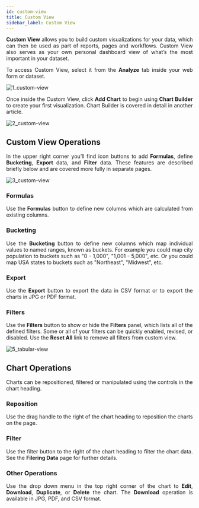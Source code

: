 ```yaml
---
id: custom-view
title: Custom View
sidebar_label: Custom View
---
```


<div style="text-align: justify">

**Custom View** allows you to build custom visualizations for your data, which can then be used as part of reports, pages and workflows. Custom View also serves as your own personal dashboard view of what’s the most important in your dataset. 

To access Custom View, select it from the **Analyze** tab inside your web form or dataset. 

![1_custom-view](https://s3.amazonaws.com/cdn.qrvey.com/documentation_assets/ui-docs/dataviews/3.4.3.7_custom-view/1_custom-view.png#thumbnail-60)

Once inside the Custom View, click **Add Chart** to begin using **Chart Builder** to create your first visualization. Chart Builder is covered in detail in another article. 

![2_custom-view](https://s3.amazonaws.com/cdn.qrvey.com/documentation_assets/ui-docs/dataviews/3.4.3.7_custom-view/2_custom-view.png#thumbnail)


## Custom View Operations
In the upper right corner you’ll find icon buttons to add **Formulas**, define **Bucketing**, **Export** data, and **Filter** data. These features are described briefly below and are covered more fully in separate pages. 

![3_custom-view](https://s3.amazonaws.com/cdn.qrvey.com/documentation_assets/ui-docs/dataviews/3.4.3.7_custom-view/3_custom-view.png#thumbnail-60)

### Formulas
Use the **Formulas** button to define new columns which are calculated from existing columns.

### Bucketing
Use the **Bucketing** button to define new columns which map individual values to named ranges, known as buckets. For example you could map city population to buckets such as "0 - 1,000", "1,001 - 5,000", etc. Or you could map USA states to buckets such as "Northeast", "Midwest", etc.

### Export
Use the **Export** button to export the data in CSV format or to export the charts in JPG or PDF format.

### Filters

Use the **Filters** button to show or hide the **Filters** panel, which lists all of the defined filters. Some or all of your filters can be quickly enabled, revised, or disabled. Use the **Reset All** link to remove all filters from custom view.

![5_tabular-view](https://s3.amazonaws.com/cdn.qrvey.com/documentation_assets/ui-docs/dataviews/3.4.3.6_tabular-view/5_tabular-view.png#thumbnail-40)


## Chart Operations

Charts can be repositioned, filtered or manipulated using the controls in the chart heading.

### Reposition
Use the drag handle to the right of the chart heading to reposition the charts on the page.

### Filter
Use the filter button to the right of the chart heading to filter the chart data. See the **Filering Data** page for further details.

### Other Operations
Use the drop down menu in the top right corner of the chart to **Edit**, **Download**, **Duplicate**, or **Delete** the chart. The **Download** operation is available in JPG, PDF, and CSV format. 